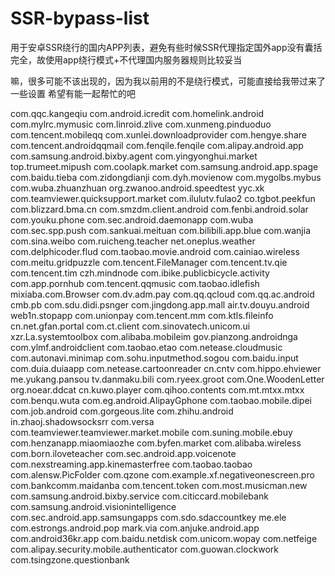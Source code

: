 # SSR-bypass-list
用于安卓SSR绕行的国内APP列表，避免有些时候SSR代理指定国外app没有囊括完全，故使用app绕行模式+不代理国内服务器规则比较妥当

嘛，很多可能不该出现的，因为我以前用的不是绕行模式，可能直接给我带过来了一些设置
希望有能一起帮忙的吧

com.qqc.kangeqiu
com.android.icredit
com.homelink.android
com.mylrc.mymusic
com.linroid.zlive
com.xunmeng.pinduoduo
com.tencent.mobileqq
com.xunlei.downloadprovider
com.hengye.share
com.tencent.androidqqmail
com.fenqile.fenqile 
com.alipay.android.app
com.samsung.android.bixby.agent
com.yingyonghui.market
top.trumeet.mipush
com.coolapk.market
com.samsung.android.app.spage
com.baidu.tieba
com.zidongdianji
com.dyh.movienow
com.mygolbs.mybus
com.wuba.zhuanzhuan
org.zwanoo.android.speedtest
yyc.xk
com.teamviewer.quicksupport.market
com.ilulutv.fulao2
co.tgbot.peekfun
com.blizzard.bma.cn
com.smzdm.client.android
com.fenbi.android.solar
com.youku.phone
com.sec.android.daemonapp
com.wuba
com.sec.spp.push
com.sankuai.meituan
com.bilibili.app.blue
com.wanjia
com.sina.weibo
com.ruicheng.teacher
net.oneplus.weather
com.delphicoder.flud
com.taobao.movie.android
com.cainiao.wireless
com.meitu.gridpuzzle
com.tencent.FileManager
com.tencent.tv.qie
com.tencent.tim
czh.mindnode
com.ibike.publicbicycle.activity
com.app.pornhub
com.tencent.qqmusic
com.taobao.idlefish
mixiaba.com.Browser
com.dv.adm.pay
com.qq.qcloud
com.qq.ac.android
cmb.pb
com.sdu.didi.psnger
com.jingdong.app.mall
air.tv.douyu.android
web1n.stopapp
com.unionpay
com.tencent.mm
com.ktls.fileinfo
cn.net.gfan.portal
com.ct.client
com.sinovatech.unicom.ui
xzr.La.systemtoolbox
com.alibaba.mobileim
gov.pianzong.androidnga
com.ylmf.androidclient
com.taobao.etao
com.netease.cloudmusic
com.autonavi.minimap
com.sohu.inputmethod.sogou
com.baidu.input
com.duia.duiaapp
com.netease.cartoonreader
cn.cntv
com.hippo.ehviewer
me.yukang.pansou
tv.danmaku.bili
com.ryeex.groot
com.One.WoodenLetter
org.noear.ddcat
cn.kuwo.player
com.qihoo.contents
com.mt.mtxx.mtxx
com.benqu.wuta
com.eg.android.AlipayGphone
com.taobao.mobile.dipei
com.job.android
com.gorgeous.lite
com.zhihu.android
in.zhaoj.shadowsocksrr
com.versa
com.teamviewer.teamviewer.market.mobile
com.suning.mobile.ebuy
com.henzanapp.miaomiaozhe
com.byfen.market
com.alibaba.wireless
com.born.iloveteacher
com.sec.android.app.voicenote
com.nexstreaming.app.kinemasterfree
com.taobao.taobao
com.alensw.PicFolder
com.qzone
com.example.xf.negativeonescreen.pro
com.bankcomm.maidanba
com.tencent.token
com.most.musicman.new
com.samsung.android.bixby.service
com.citiccard.mobilebank
com.samsung.android.visionintelligence
com.sec.android.app.samsungapps
com.sdo.sdaccountkey
me.ele
com.estrongs.android.pop
mark.via
com.anjuke.android.app
com.android36kr.app
com.baidu.netdisk
com.unicom.wopay
com.netfeige
com.alipay.security.mobile.authenticator
com.guowan.clockwork
com.tsingzone.questionbank
